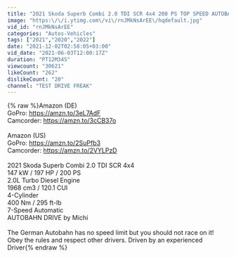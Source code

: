 ```yaml
---
title: "2021 Skoda Superb Combi 2.0 TDI SCR 4x4 200 PS TOP SPEED AUTOBAHN DRIVE POV"
image: "https:\/\/i.ytimg.com\/vi\/rnJMkNsArEE\/hqdefault.jpg"
vid_id: "rnJMkNsArEE"
categories: "Autos-Vehicles"
tags: ["2021","2020","2022"]
date: "2021-12-02T02:58:05+03:00"
vid_date: "2021-06-03T12:00:17Z"
duration: "PT12M34S"
viewcount: "30621"
likeCount: "262"
dislikeCount: "20"
channel: "TEST DRIVE FREAK"
---
```

{% raw %}Amazon (DE)<br />GoPro: <a rel="nofollow" target="blank" href="https://amzn.to/3eL7AdF">https://amzn.to/3eL7AdF</a><br />Camcorder: <a rel="nofollow" target="blank" href="https://amzn.to/3cCB37o">https://amzn.to/3cCB37o</a><br /><br />Amazon (US)<br />GoPro: <a rel="nofollow" target="blank" href="https://amzn.to/2SuPfb3">https://amzn.to/2SuPfb3</a><br />Camcorder: <a rel="nofollow" target="blank" href="https://amzn.to/2VYLPzD">https://amzn.to/2VYLPzD</a><br /><br />2021 Skoda Superb Combi 2.0 TDI SCR 4x4<br />147 kW / 197 HP / 200 PS <br />2.0L Turbo Diesel Engine       <br />1968 cm3 / 120.1 CUI<br />4-Cylinder                            <br />400 Nm / 295 ft-lb     <br />7-Speed Automatic <br />AUTOBAHN DRIVE by Michi <br /><br />The German Autobahn has no speed limit but you should not race on it! Obey the rules and respect other drivers. Driven by an experienced Driver{% endraw %}
